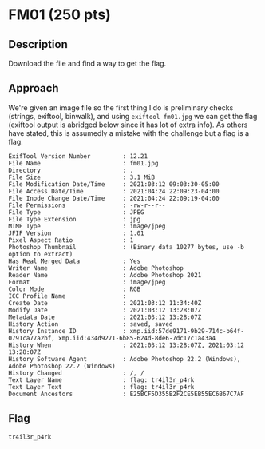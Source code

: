 # FM01 (250 pts)

## Description
Download the file and find a way to get the flag.

## Approach
We're given an image file so the first thing I do is preliminary checks (strings, exiftool, binwalk), and using `exiftool fm01.jpg` we can get the flag (exiftool output is abridged below since it has lot of extra info). As others have stated, this is assumedly a mistake with the challenge but a flag is a flag.
```Desktop pranav$ exiftool fm01.jpg
ExifTool Version Number         : 12.21
File Name                       : fm01.jpg
Directory                       : .
File Size                       : 3.1 MiB
File Modification Date/Time     : 2021:03:12 09:03:30-05:00
File Access Date/Time           : 2021:04:24 22:09:23-04:00
File Inode Change Date/Time     : 2021:04:24 22:09:19-04:00
File Permissions                : -rw-r--r--
File Type                       : JPEG
File Type Extension             : jpg
MIME Type                       : image/jpeg
JFIF Version                    : 1.01
Pixel Aspect Ratio              : 1
Photoshop Thumbnail             : (Binary data 10277 bytes, use -b option to extract)
Has Real Merged Data            : Yes
Writer Name                     : Adobe Photoshop
Reader Name                     : Adobe Photoshop 2021
Format                          : image/jpeg
Color Mode                      : RGB
ICC Profile Name                : 
Create Date                     : 2021:03:12 11:34:40Z
Modify Date                     : 2021:03:12 13:28:07Z
Metadata Date                   : 2021:03:12 13:28:07Z
History Action                  : saved, saved
History Instance ID             : xmp.iid:57de9171-9b29-714c-b64f-0791ca77a2bf, xmp.iid:434d9271-6b85-624d-8de6-7dc17c1a43a4
History When                    : 2021:03:12 13:28:07Z, 2021:03:12 13:28:07Z
History Software Agent          : Adobe Photoshop 22.2 (Windows), Adobe Photoshop 22.2 (Windows)
History Changed                 : /, /
Text Layer Name                 : flag: tr4il3r_p4rk
Text Layer Text                 : flag: tr4il3r_p4rk
Document Ancestors              : E25BCF5D355B2F2CE5EB55EC6B67C7AF
```
## Flag
`tr4il3r_p4rk`
